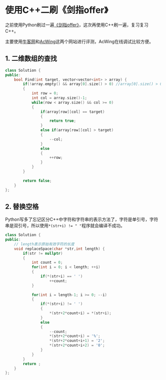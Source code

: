 # 使用C++二刷《剑指offer》
之前使用Python刷过一遍[《剑指offer》](https://nbviewer.jupyter.org/github/doctorsrn/coding-and-interview/blob/master/CodingInterviewChinese2.ipynb)，这次再使用C++刷一遍，复习复习C++。

主要使用[牛客网](https://www.nowcoder.com/ta/coding-interviews)和[AcWing](https://www.acwing.com/problem/)这两个网站进行评测，AcWing在线调试比较方便。


## 1. 二维数组的查找
```c++
class Solution {
public:
    bool Find(int target, vector<vector<int> > array) {
        if(!array.empty() && array[0].size() > 0) //array[0].size() > 0这个条件判断必须要添加
        {
            int row = 0;
            int col = array.size()-1;
            while(row < array.size() && col >= 0)
            {
                if(array[row][col] == target)
                {
                    return true;
                }
                else if(array[row][col] > target)
                {
                    --col;
                }
                else
                {
                    ++row;
                }
            }
        }
        
        return false;
    }
};

```

## 2. 替换空格
Python写多了忘记区分C++中字符和字符串的表示方法了，字符是单引号，字符串是双引号，所以使用`*(str+i) != " "`程序就会编译不成功。
```c++
class Solution {
public:
    // length表示原始有效字符的长度
	void replaceSpace(char *str,int length) {
        if(str != nullptr)
        {
            int count = 0;
            for(int i = 0; i < length; ++i)
            {
                if(*(str+i) == ' ')
                    ++count;
            }
            
            for(int i = length-1; i >= 0; --i)
            {
                if(*(str+i) != ' ')
                {
                    *(str+2*count+i) = *(str+i);
                }
                else
                {
                    --count;
                    *(str+2*count+i) = '%';
                    *(str+2*count+i+1) = '2';
                    *(str+2*count+i+2) = '0';
                }
            }
        }
        return ;
	}
};
```
